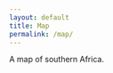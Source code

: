 ```yaml
---
layout: default
title: Map
permalink: /map/
---
```


A map of southern Africa.

<link rel="stylesheet" href="https://unpkg.com/leaflet@1.9.4/dist/leaflet.css" crossorigin="" />
<script src="https://unpkg.com/leaflet@1.9.4/dist/leaflet.js" crossorigin=""></script>

<div id="map" style="height: 300px; width: 100%; margin-top: 1em;"></div>

<script>
document.addEventListener("DOMContentLoaded", function () {
  var map = L.map('map').setView([-23, 25], 5);
  L.tileLayer('https://tile.openstreetmap.org/{z}/{x}/{y}.png', {
    attribution: '© OpenStreetMap contributors'
  }).addTo(map);
  L.marker([-20.706790041949702, 25.359063235436718]).addTo(map)
    .bindPopup('Makgadikgadi Pans National Park')
    .openPopup();
});
</script>
